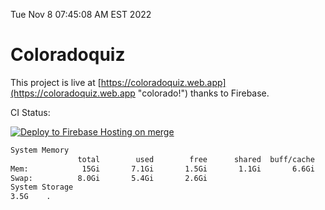 Tue Nov  8 07:45:08 AM EST 2022

# Coloradoquiz


This project is live at [https://coloradoquiz.web.app](https://coloradoquiz.web.app "colorado!") thanks to Firebase.

CI Status: 

[![Deploy to Firebase Hosting on merge](https://github.com/teamkushal/coloradoquiz/actions/workflows/firebase-hosting-merge.yml/badge.svg)](https://github.com/teamkushal/coloradoquiz/actions/workflows/firebase-hosting-merge.yml)

```bash
System Memory
               total        used        free      shared  buff/cache   available
Mem:            15Gi       7.1Gi       1.5Gi       1.1Gi       6.6Gi       6.7Gi
Swap:          8.0Gi       5.4Gi       2.6Gi
System Storage
3.5G	.
```
```bash
